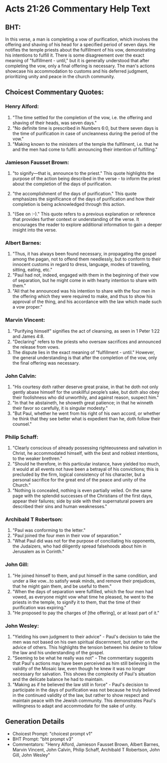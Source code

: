 # Acts 21:26 Commentary Help Text

## BHT:
In this verse, a man is completing a vow of purification, which involves the offering and shaving of his head for a specified period of seven days. He notifies the temple priests about the fulfillment of his vow, demonstrating his intentions to fulfill it. There is some disagreement over the exact meaning of "fulfillment - until," but it is generally understood that after completing the vow, only a final offering is necessary. The man's actions showcase his accommodation to customs and his deferred judgment, prioritizing unity and peace in the church community.

## Choicest Commentary Quotes:
### Henry Alford:
1. "The time settled for the completion of the vow, i.e. the offering and shaving of their heads, was seven days." 
2. "No definite time is prescribed in Numbers 6:0, but there seven days is the time of purification in case of uncleanness during the period of the vow."
3. "Making known to the ministers of the temple the fulfilment, i.e. that he and the men had come to fulfil: announcing their intention of fulfilling."

### Jamieson Fausset Brown:
1. "to signify—that is, announce to the priest." This quote highlights the purpose of the action being described in the verse - to inform the priest about the completion of the days of purification. 

2. "the accomplishment of the days of purification." This quote emphasizes the significance of the days of purification and how their completion is being acknowledged through this action. 

3. "(See on :-)." This quote refers to a previous explanation or reference that provides further context or understanding of the verse. It encourages the reader to explore additional information to gain a deeper insight into the verse.

### Albert Barnes:
1. "Thus, it has always been found necessary, in propagating the gospel among the pagan, not to offend them needlessly, but to conform to their innocent customs in regard to dress, language, modes of traveling, sitting, eating, etc."
2. "Paul had not, indeed, engaged with them in the beginning of their vow of separation, but he might come in with hearty intention to share with them."
3. "All that he announced was his intention to share with the four men in the offering which they were required to make, and thus to show his approval of the thing, and his accordance with the law which made such a vow proper."

### Marvin Vincent:
1. "Purifying himself" signifies the act of cleansing, as seen in 1 Peter 1:22 and James 4:8.
2. "Declaring" refers to the priests who oversaw sacrifices and announced the release from vows.
3. The dispute lies in the exact meaning of "fulfillment - until." However, the general understanding is that after the completion of the vow, only the final offering was necessary.

### John Calvin:
1. "His courtesy doth rather deserve great praise, in that he doth not only gently abase himself for the unskillful people’s sake, but doth also obey their foolishness who did unworthily, and against reason, suspect him." 
2. "In that he abstaineth, he showeth great patience; in that he winneth their favor so carefully, it is singular modesty." 
3. "But Paul, whether he went from his right of his own accord, or whether he think that they see better what is expedient than he, doth follow their counsel."

### Philip Schaff:
1. "Clearly conscious of already possessing righteousness and salvation in Christ, he accommodated himself, with the best and noblest intentions, to the weaker brethren." 
2. "Should he therefore, in this particular instance, have yielded too much, it would at all events not have been a betrayal of his convictions; this is precluded by the firm, logical consistency of his character, but a personal sacrifice for the great end of the peace and unity of the Church."
3. "Nothing is concealed, nothing is even partially veiled. On the same page with the splendid successes of the Christians of the first days, appear their failures; side by side with their supernatural powers are described their sins and human weaknesses."

### Archibald T Robertson:
1. "Paul was conforming to the letter." 
2. "Paul joined the four men in their vow of separation." 
3. "What Paul did was not for the purpose of conciliating his opponents, the Judaizers, who had diligently spread falsehoods about him in Jerusalem as in Corinth."

### John Gill:
1. "He joined himself to them, and put himself in the same condition, and under a like vow...to satisfy weak minds, and remove their prejudices, that he might gain them, and be useful to them."
2. "When the days of separation were fulfilled, which the four men had vowed, as everyone might vow what time he pleased, he went to the priests in the temple, to signify it to them, that the time of their purification was expiring."
3. "He proposed to pay the charges of [the offering], or at least part of it."

### John Wesley:
1. "Yielding his own judgment to their advice" - Paul's decision to take the men was not based on his own spiritual discernment, but rather on the advice of others. This highlights the tension between his desire to follow the law and his understanding of the gospel.
2. "Seeming to be what he really was not" - The commentary suggests that Paul's actions may have been perceived as him still believing in the validity of the Mosaic law, even though he knew it was no longer necessary for salvation. This shows the complexity of Paul's situation and the delicate balance he had to maintain.
3. "Making as if he believed the law still in force" - Paul's decision to participate in the days of purification was not because he truly believed in the continued validity of the law, but rather to show respect and maintain peace with the Jewish community. This demonstrates Paul's willingness to adapt and accommodate for the sake of unity.


## Generation Details
- Choicest Prompt: "choicest prompt v1"
- BHT Prompt: "bht prompt v3"
- Commentators: "Henry Alford, Jamieson Fausset Brown, Albert Barnes, Marvin Vincent, John Calvin, Philip Schaff, Archibald T Robertson, John Gill, John Wesley"
